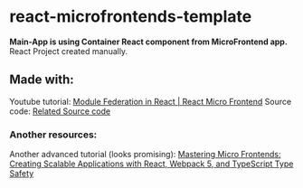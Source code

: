 # react-microfrontends-template

**Main-App is using Container React component from MicroFrontend app.**
React Project created manually.

## Made with:
Youtube tutorial: [Module Federation in React | React Micro Frontend](https://www.youtube.com/watch?v=-LMQKc4bVSk&ab_channel=AVDojo "Module Federation in React | React Micro Frontend") 
Source code: [Related Source code](https://github.com/adavijit/AVDOJO-TUTORIALS/tree/master/microfrontend-react "Related Source code")

###  Another resources:
Another advanced tutorial (looks promising): [Mastering Micro Frontends: Creating Scalable Applications with React, Webpack 5, and TypeScript Type Safety](https://dev.to/serifcolakel/mastering-micro-frontends-creating-scalable-applications-with-react-webpack-5-and-typescript-type-safety-3l7j "Mastering Micro Frontends: Creating Scalable Applications with React, Webpack 5, and TypeScript Type Safety")
